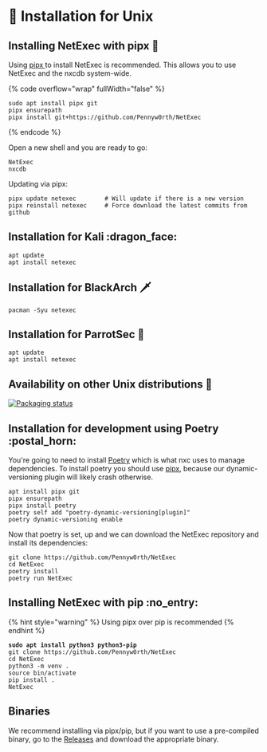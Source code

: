 # 🐧 Installation for Unix

## Installing NetExec with pipx :saxophone:

Using [pipx ](https://github.com/pypa/pipx)to install NetExec is recommended. This allows you to use NetExec and the nxcdb system-wide.

{% code overflow="wrap" fullWidth="false" %}
```
sudo apt install pipx git
pipx ensurepath
pipx install git+https://github.com/Pennyw0rth/NetExec
```
{% endcode %}

Open a new shell and you are ready to go:

```
NetExec
nxcdb
```

Updating via pipx:

```
pipx update netexec        # Will update if there is a new version
pipx reinstall netexec     # Force download the latest commits from github
```

## Installation for Kali :dragon\_face:

```
apt update
apt install netexec
```

## Installation for BlackArch :dagger:

```
pacman -Syu netexec
```

## Installation for ParrotSec 🦜

```
apt update
apt install netexec
```

## Availability on other Unix distributions :penguin:

[![Packaging status](https://repology.org/badge/vertical-allrepos/netexec.svg)](https://repology.org/project/netexec/versions)

## Installation for development using Poetry :postal\_horn:

You're going to need to install [Poetry](https://python-poetry.org/docs/#installation) which is what nxc uses to manage dependencies. To install poetry you should use [pipx](https://github.com/pypa/pipx), because our dynamic-versioning plugin will likely crash otherwise.

```
apt install pipx git
pipx ensurepath
pipx install poetry
poetry self add "poetry-dynamic-versioning[plugin]"
poetry dynamic-versioning enable
```

Now that poetry is set, up and we can download the NetExec repository and install its dependencies:

```
git clone https://github.com/Pennyw0rth/NetExec
cd NetExec
poetry install
poetry run NetExec
```

## Installing NetExec with pip :no\_entry:

{% hint style="warning" %}
Using pipx over pip is recommended
{% endhint %}

<pre><code><strong>sudo apt install python3 python3-pip
</strong>git clone https://github.com/Pennyw0rth/NetExec
cd NetExec
python3 -m venv .
source bin/activate
pip install .
NetExec
</code></pre>

## Binaries

We recommend installing via pipx/pip, but if you want to use a pre-compiled binary, go to the [Releases](https://github.com/Pennyw0rth/NetExec/releases) and download the appropriate binary.
